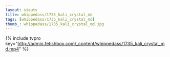 ```yaml
--- 
layout: sieutv
title: whippedass/1735_kali_crystal_md
tags: [whippedass/1735_kali_crystal_md]
thumb_: whippedass/1735_kali_crystal_md.jpg
---
```

{% include tvpro key="http://admin.fetishbox.com/_content/whippedass/1735_kali_crystal_md.mp4" %} 
